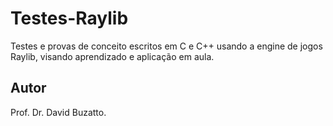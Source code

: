 # Testes-Raylib

Testes e provas de conceito escritos em C e C++ usando a engine de jogos Raylib, visando aprendizado e aplicação em aula.

## Autor

Prof. Dr. David Buzatto.
